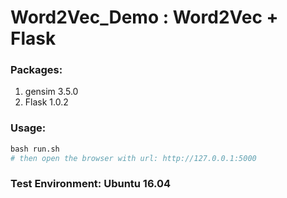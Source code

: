 # Word2Vec_Demo : Word2Vec + Flask
### Packages: 
  1. gensim 3.5.0
  2. Flask 1.0.2

### Usage:
```python
bash run.sh
# then open the browser with url: http://127.0.0.1:5000
```


### Test Environment: Ubuntu 16.04
